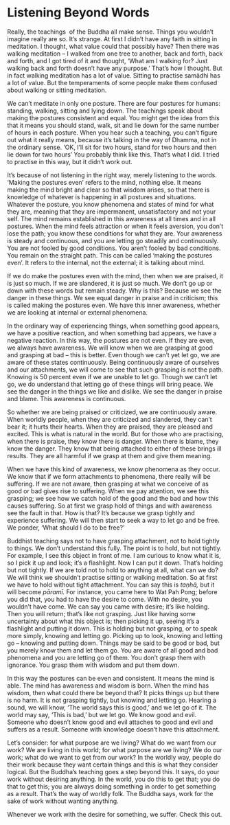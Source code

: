 Listening Beyond Words
======================

<span class="dropcaps-first" markdown="1">R</span><span
class="dropcaps-words" markdown="1">eally, the teachings</span>&nbsp;
of the Buddha all make sense. Things you wouldn’t imagine really are so.
It’s strange. At first I didn’t have any faith in sitting in meditation.
I thought, what value could that possibly have? Then there was walking
meditation – I walked from one tree to another, back and forth, back and
forth, and I got tired of it and thought, ‘What am I walking for? Just
walking back and forth doesn’t have any purpose.’ That’s how I thought.
But in fact walking meditation has a lot of value. Sitting to practise
samādhi has a lot of value. But the temperaments of some people make
them confused about walking or sitting meditation.

We can’t meditate in only one posture. There are four postures for
humans: standing, walking, sitting and lying down. The teachings speak
about making the postures consistent and equal. You might get the idea
from this that it means you should stand, walk, sit and lie down for the
same number of hours in each posture. When you hear such a teaching, you
can’t figure out what it really means, because it’s talking in the way
of Dhamma, not in the ordinary sense. ‘OK, I’ll sit for two hours, stand
for two hours and then lie down for two hours’ You probably think like
this. That’s what I did. I tried to practise in this way, but it didn’t
work out.

It’s because of not listening in the right way, merely listening to the
words. ‘Making the postures even’ refers to the mind, nothing else. It
means making the mind bright and clear so that wisdom arises, so that
there is knowledge of whatever is happening in all postures and
situations. Whatever the posture, you know phenomena and states of mind
for what they are, meaning that they are impermanent, unsatisfactory and
not your self. The mind remains established in this awareness at all
times and in all postures. When the mind feels attraction or when it
feels aversion, you don’t lose the path; you know these conditions for
what they are. Your awareness is steady and continuous, and you are
letting go steadily and continuously. You are not fooled by good
conditions. You aren’t fooled by bad conditions. You remain on the
straight path. This can be called ‘making the postures even’. It refers
to the internal, not the external; it is talking about mind.

If we do make the postures even with the mind, then when we are praised,
it is just so much. If we are slandered, it is just so much. We don’t go
up or down with these words but remain steady. Why is this? Because we
see the danger in these things. We see equal danger in praise and in
criticism; this is called making the postures even. We have this inner
awareness, whether we are looking at internal or external phenomena.

In the ordinary way of experiencing things, when something good appears,
we have a positive reaction, and when something bad appears, we have a
negative reaction. In this way, the postures are not even. If they are
even, we always have awareness. We will know when we are grasping at
good and grasping at bad – this is better. Even though we can’t yet let
go, we are aware of these states continuously. Being continuously aware
of ourselves and our attachments, we will come to see that such grasping
is not the path. Knowing is 50 percent even if we are unable to let go.
Though we can’t let go, we do understand that letting go of these things
will bring peace. We see the danger in the things we like and dislike.
We see the danger in praise and blame. This awareness is continuous.

So whether we are being praised or criticized, we are continuously
aware. When worldly people, when they are criticized and slandered, they
can’t bear it; it hurts their hearts. When they are praised, they are
pleased and excited. This is what is natural in the world. But for those
who are practising, when there is praise, they know there is danger.
When there is blame, they know the danger. They know that being attached
to either of these brings ill results. They are all harmful if we grasp
at them and give them meaning.

When we have this kind of awareness, we know phenomena as they occur. We
know that if we form attachments to phenomena, there really will be
suffering. If we are not aware, then grasping at what we conceive of as
good or bad gives rise to suffering. When we pay attention, we see this
grasping; we see how we catch hold of the good and the bad and how this
causes suffering. So at first we grasp hold of things and with awareness
see the fault in that. How is that? It’s because we grasp tightly and
experience suffering. We will then start to seek a way to let go and be
free. We ponder, ‘What should I do to be free?’

Buddhist teaching says not to have grasping attachment, not to hold
tightly to things. We don’t understand this fully. The point is to hold,
but not tightly. For example, I see this object in front of me. I am
curious to know what it is, so I pick it up and look; it’s a flashlight.
Now I can put it down. That’s holding but not tightly. If we are told
not to hold to anything at all, what can we do? We will think we
shouldn’t practise sitting or walking meditation. So at first we have to
hold without tight attachment. You can say this is *taṇhā,* but it will
become *pāramī.* For instance, you came here to Wat Pah Pong; before you
did that, you had to have the desire to come. With no desire, you
wouldn’t have come. We can say you came with desire; it’s like holding.
Then you will return; that’s like not grasping. Just like having some
uncertainty about what this object is; then picking it up, seeing it’s a
flashlight and putting it down. This is holding but not grasping, or to
speak more simply, knowing and letting go. Picking up to look, knowing
and letting go – knowing and putting down. Things may be said to be good
or bad, but you merely know them and let them go. You are aware of all
good and bad phenomena and you are letting go of them. You don’t grasp
them with ignorance. You grasp them with wisdom and put them down.

In this way the postures can be even and consistent. It means the mind
is able. The mind has awareness and wisdom is born. When the mind has
wisdom, then what could there be beyond that? It picks things up but
there is no harm. It is not grasping tightly, but knowing and letting
go. Hearing a sound, we will know, ‘The world says this is good,’ and we
let go of it. The world may say, ‘This is bad,’ but we let go. We know
good and evil. Someone who doesn’t know good and evil attaches to good
and evil and suffers as a result. Someone with knowledge doesn’t have
this attachment.

Let’s consider: for what purpose are we living? What do we want from our
work? We are living in this world; for what purpose are we living? We do
our work; what do we want to get from our work? In the worldly way,
people do their work because they want certain things and this is what
they consider logical. But the Buddha’s teaching goes a step beyond
this. It says, do your work without desiring anything. In the world, you
do this to get that; you do that to get this; you are always doing
something in order to get something as a result. That’s the way of
worldly folk. The Buddha says, work for the sake of work without wanting
anything.

Whenever we work with the desire for something, we suffer. Check this
out.
